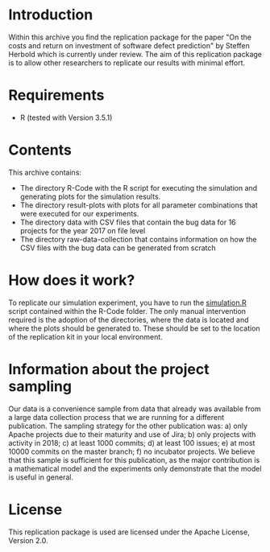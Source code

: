 Introduction
============
Within this archive you find the replication package for the paper "On the costs and return on investment of software defect prediction" by Steffen Herbold which is currently under review. The aim of this replication package is to allow other researchers to replicate our results with minimal effort. 

Requirements
============
- R (tested with Version 3.5.1)

Contents
========
This archive contains:
- The directory R-Code with the R script for executing the simulation and generating plots for the simulation results.
- The directory result-plots with plots for all parameter combinations that were executed for our experiments. 
- The directory data with CSV files that contain the bug data for 16 projects for the year 2017 on file level
- The directory raw-data-collection that contains information on how the CSV files with the bug data can be generated from scratch

How does it work?
=================
To replicate our simulation experiment, you have to run the [simulation.R](R-Code/simulation.R) script contained within the R-Code folder. The only manual intervention required is the adoption of the directories, where the data is located and where the plots should be generated to. These should be set to the location of the replication kit in your local environment. 

Information about the project sampling
======================================
Our data is a convenience sample from data that already was available from a large data collection process that we are running for a different publication. The sampling strategy for the other publication was: a) only Apache projects due to their maturity and use of Jira; b) only projects with activity in 2018; c) at least 1000 commits; d) at least 100 issues; e) at most 10000 commits on the master branch; f) no incubator projects. We believe that this sample is sufficient for this publication, as the major contribution is a mathematical model and the experiments only demonstrate that the model is useful in general. 

License
=======
This replication package is used are licensed under the Apache License, Version 2.0. 
